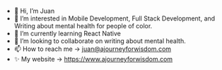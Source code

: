 - 👋 Hi, I’m Juan
- 👀 I’m interested in Mobile Development, Full Stack Development, and Writing about mental health for people of color.
- 🌱 I’m currently learning React Native
- 💞️ I’m looking to collaborate on writing about mental health.
- 📫 How to reach me -> juan@ajourneyforwisdom.com
- ✨ My website -> https://www.ajourneyforwisdom.com
